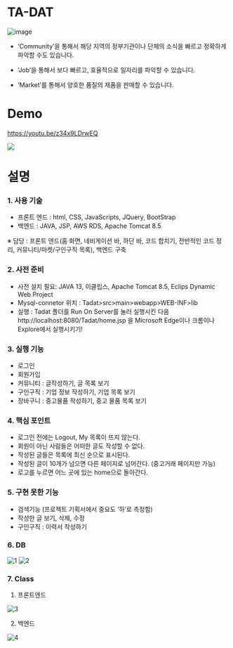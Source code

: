 <h1> TA-DAT </h1>

![image](https://user-images.githubusercontent.com/81500474/175491508-2cdbdafd-b8e5-4993-a598-13509b60e409.png)

- ‘Community’을 통해서  해당 지역의 정부기관이나 단체의 소식을 빠르고 정확하게 파악할 수도 있습니다. 

- ‘Job’을 통해서 보다 빠르고, 효율적으로 일자리를 파악할 수 있습니다.

- ‘Market’를 통해서 양호한 품질의 제품을 판매할 수 있습니다.

<h1> Demo </h1>

https://youtu.be/z34x9LDrwEQ

<img src="https://user-images.githubusercontent.com/81500474/175466505-576acf37-493c-478f-849c-6c6ae87ba676.gif">

<h1> 설명 </h1>

<h3> 1.	사용 기술 </h3>

-	프론트 엔드 : html, CSS, JavaScripts, JQuery, BootStrap
-	백엔드 : JAVA, JSP, AWS RDS, Apache Tomcat 8.5 

※ 담당 : 프론트 엔드(홈 화면, 네비게이션 바, 하단 바, 코드 합치기, 전반적인 코드 정리, 커뮤니티/마켓/구인구직 목록), 백엔드 구축

<h3>2.	사전 준비</h3>

-	사전 설치 필요: JAVA 13, 이클립스, Apache Tomcat 8.5, Eclips Dynamic Web Project 
-	Mysql-connetor 위치 : Tadat>src>main>webapp>WEB-INF>lib
-	실행 : Tadat 폴더를 Run On Server를 눌러 실행시킨 다음 http://localhost:8080/Tadat/home.jsp 을 Microsoft Edge이나 크롬이나 Explore에서 실행시키기! 

<h3>3.	실행 기능</h3>

-	로그인
-	회원가입 
-	커뮤니티 : 글작성하기, 글 목록 보기
-	구인구직 : 기업 정보 작성하기, 기업 목록 보기
-	장바구니 : 중고물품 작성하기, 중고 물품 목록 보기

<h3>4.	핵심 포인트</h3>

-	로그인 전에는 Logout, My 목록이 뜨지 않는다. 
-	회원이 아닌 사람들은 어떠한 글도 작성할 수 없다. 
-	작성된 글들은 목록에 최신 순으로 표시된다.
-	작성된 글이 10개가 넘으면 다른 페이지로 넘어간다. (중고거래 페이지만 가능) 
-	로고를 누르면 어느 곳에 있는 home으로 돌아간다. 

<h3>5.	구현 못한 기능</h3>

-	검색기능 (프로젝트 기획서에서 중요도 ‘하’로 측정함)
-	작성한 글 보기, 삭제, 수정 
-	구인구직 : 이력서 작성하기

<h3>6.	DB </h3>
 
![1](https://user-images.githubusercontent.com/81500474/175467290-e27d8b40-e313-4fca-b88a-8f2c9af63967.png)
![2](https://user-images.githubusercontent.com/81500474/175467308-c9a7f888-9c4c-428f-806d-38cf64992694.png)


<h3>7.	Class</h3>

 1) 프론트엔드 
 
![3](https://user-images.githubusercontent.com/81500474/175467492-a9c59859-5f62-4dd7-90cc-fd08adeed61b.png)

 2) 백엔드

 ![4](https://user-images.githubusercontent.com/81500474/175467515-886b6210-8a5c-4033-be5e-b1c08ff9eb5a.png)

